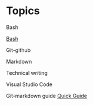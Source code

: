 # Topics # 

Bash 

[Bash](bash/index-bash.md)

Git-github 


Markdown 


Technical writing 


Visual Studio Code 



Git-markdown guide 
[Quick Guide](markdown/git-markdown.md)
